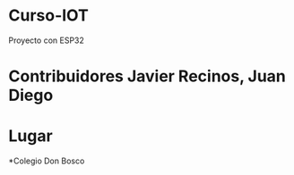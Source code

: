 # Curso-IOT
Proyecto con ESP32


# Contribuidores Javier Recinos, Juan Diego
# Lugar
*Colegio Don Bosco
